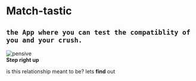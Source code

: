 # Match-tastic
 ## `the App where you can test the compatiblity of you and your crush.`

![pensive](https://media.gettyimages.com/photos/wondering-picture-id188016199)   
      **Step right up**

is this relationship meant to be?
lets __find__ out



 